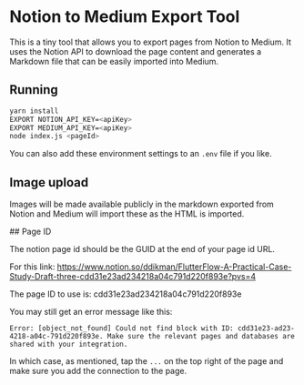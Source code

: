 # Notion to Medium Export Tool

This is a tiny tool that allows you to export pages from Notion to Medium. It uses the Notion API to download the page content and generates a Markdown file that can be easily imported into Medium.

## Running

```sh
yarn install
EXPORT NOTION_API_KEY=<apiKey>
EXPORT MEDIUM_API_KEY=<apiKey>
node index.js <pageId>
```

You can also add these environment settings to an `.env` file if you like.

## Image upload

Images will be made available publicly in the markdown exported from Notion and Medium will import these as the HTML is imported.

## Page ID

The notion page id should be the GUID at the end of your page id URL.

For this link:
https://www.notion.so/ddikman/FlutterFlow-A-Practical-Case-Study-Draft-three-cdd31e23ad234218a04c791d220f893e?pvs=4

The page ID to use is: cdd31e23ad234218a04c791d220f893e

You may still get an error message like this:

```shell
Error: [object_not_found] Could not find block with ID: cdd31e23-ad23-4218-a04c-791d220f893e. Make sure the relevant pages and databases are shared with your integration.
```

In which case, as mentioned, tap the `...` on the top right of the page and make sure you add the connection to the page.